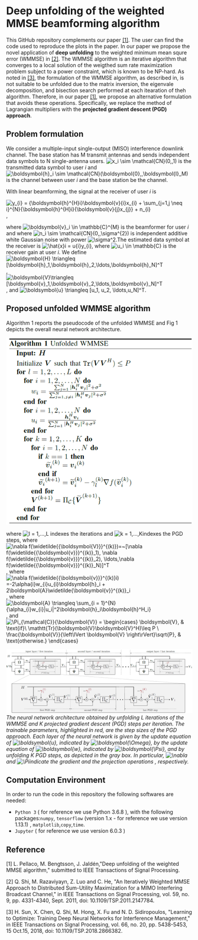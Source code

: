 # Deep unfolding of the weighted MMSE beamforming algorithm

This GitHub repository complements our paper [[1]](#ourpaper). The user can find the code used to reproduce the plots in the paper.
In our paper we propose the novel application of **deep unfolding** to the weighted minimum mean squre error (WMMSE) in [[2]](#WMMSE_Shi).
The WMMSE algorithm is an iterative algorithm that converges to a local solution of the weigthed sum rate maximization problem subject to a power constraint, which is known to be NP-hard. As noted in [[3]](#WMMSE_E2E), the formulation of the WMMSE algorithm, as described in, is not suitable to be unfolded due to the matrix inversion, the eigenvale decomposition, and bisection search performed at each itearation of theh algorithm. Therefore, in our paper [[1]](#ourpaper), we propose an alternative formulation that avoids these operations. Specifically, we replace the method of Lagrangian multipliers with the **projected gradient descent (PGD) approach**. 

## Problem formulation
We consider a multiple-input single-output (MISO) interference downlink channel. The base station has M transmit antennas and sends independent data symbols to N single-antenna users. ![x_i \sim \mathcal{CN}(0,\,1)](https://render.githubusercontent.com/render/math?math=x_i%20%5Csim%20%5Cmathcal%7BCN%7D(0%2C%5C%2C1)) is the transmitted data symbol to user *i* and ![\boldsymbol{h}_i \sim \mathcal{CN}(\boldsymbol{0},\,\boldsymbol{I}_M)](https://render.githubusercontent.com/render/math?math=%5Cboldsymbol%7Bh%7D_i%20%5Csim%20%5Cmathcal%7BCN%7D(%5Cboldsymbol%7B0%7D%2C%5C%2C%5Cboldsymbol%7BI%7D_M)) is the channel between user *i* and the base station be the channel.

With linear beamforming, the signal at the receiver of user *i* is 

![y_{i} = {\boldsymbol{h}^{H}_i}\boldsymbol{v}_{i}x_{i} + \sum_{j=1,j \neq i}^{N}{\boldsymbol{h}^{H}_i}{\boldsymbol{v}_{j}x_{j}} + n_{i}](https://render.githubusercontent.com/render/math?math=y_%7Bi%7D%20%3D%20%7B%5Cboldsymbol%7Bh%7D%5E%7BH%7D_i%7D%5Cboldsymbol%7Bv%7D_%7Bi%7Dx_%7Bi%7D%20%2B%20%5Csum_%7Bj%3D1%2Cj%20%5Cneq%20i%7D%5E%7BN%7D%7B%5Cboldsymbol%7Bh%7D%5E%7BH%7D_i%7D%7B%5Cboldsymbol%7Bv%7D_%7Bj%7Dx_%7Bj%7D%7D%20%2B%20n_%7Bi%7D),

where ![\boldsymbol{v}_i \in \mathbb{C}^{M}](https://render.githubusercontent.com/render/math?math=%5Cboldsymbol%7Bv%7D_i%20%5Cin%20%5Cmathbb%7BC%7D%5E%7BM%7D) is the beamformer for user *i* and where ![n_i \sim \mathcal{CN}(0,\,\sigma^{2})](https://render.githubusercontent.com/render/math?math=n_i%20%5Csim%20%5Cmathcal%7BCN%7D(0%2C%5C%2C%5Csigma%5E%7B2%7D)) is independent additive white Gaussian noise with power ![\sigma^2](https://render.githubusercontent.com/render/math?math=%5Csigma%5E2).The estimated data symbol at the receiver is ![\hat{x}_i = u_{i}y_{i}](https://render.githubusercontent.com/render/math?math=%5Chat%7Bx%7D_i%20%3D%20u_%7Bi%7Dy_%7Bi%7D), where ![u_i \in \mathbb{C}](https://render.githubusercontent.com/render/math?math=u_i%20%5Cin%20%5Cmathbb%7BC%7D) is the receiver gain at user *i*. 
We define ![\boldsymbol{H} \triangleq \[\boldsymbol{h}_1,\boldsymbol{h}_2,\ldots,\boldsymbol{h}_N\]^T](https://render.githubusercontent.com/render/math?math=%5Cboldsymbol%7BH%7D%20%5Ctriangleq%20%5B%5Cboldsymbol%7Bh%7D_1%2C%5Cboldsymbol%7Bh%7D_2%2C%5Cldots%2C%5Cboldsymbol%7Bh%7D_N%5D%5ET), ![\boldsymbol{V}\triangleq \[\boldsymbol{v}_1,\boldsymbol{v}_2,\ldots,\boldsymbol{v}_N\]^T](https://render.githubusercontent.com/render/math?math=%5Cboldsymbol%7BV%7D%5Ctriangleq%20%5B%5Cboldsymbol%7Bv%7D_1%2C%5Cboldsymbol%7Bv%7D_2%2C%5Cldots%2C%5Cboldsymbol%7Bv%7D_N%5D%5ET), and ![\boldsymbol{u}  \triangleq \[u_1, u_2, \ldots,u_N\]^T](https://render.githubusercontent.com/render/math?math=%5Cboldsymbol%7Bu%7D%20%20%5Ctriangleq%20%5Bu_1%2C%20u_2%2C%20%5Cldots%2Cu_N%5D%5ET).

## Proposed unfolded WMMSE algorithm
Algorithm 1 reports the pseudocode of the unfolded WMMSE and Fig 1 depicts the overall neural network architecture.

![](pseudocode.png)

where ![l = 1,...,L](https://render.githubusercontent.com/render/math?math=l%20%3D%201%2C...%2CL) indexes the iterations and ![k = 1,...,K](https://render.githubusercontent.com/render/math?math=k%20%3D%201%2C...%2CK)indexes the PGD steps, where ![\nabla f(\widetilde{{\boldsymbol{V}}}^{(k)})=~\[\nabla f(\widetilde{{\boldsymbol{v}}}^{(k)}_1), \nabla f(\widetilde{{\boldsymbol{v}}}^{(k)}_2), \ldots,\nabla f(\widetilde{{\boldsymbol{v}}}^{(k)}_N)\]^T ](https://render.githubusercontent.com/render/math?math=%5Cnabla%20f(%5Cwidetilde%7B%7B%5Cboldsymbol%7BV%7D%7D%7D%5E%7B(k)%7D)%3D~%5B%5Cnabla%20f(%5Cwidetilde%7B%7B%5Cboldsymbol%7Bv%7D%7D%7D%5E%7B(k)%7D_1)%2C%20%5Cnabla%20f(%5Cwidetilde%7B%7B%5Cboldsymbol%7Bv%7D%7D%7D%5E%7B(k)%7D_2)%2C%20%5Cldots%2C%5Cnabla%20f(%5Cwidetilde%7B%7B%5Cboldsymbol%7Bv%7D%7D%7D%5E%7B(k)%7D_N)%5D%5ET%20), where ![\nabla f(\widetilde{{\boldsymbol{v}}}^{(k)}_i) =-2\alpha_{i}w_{i}u_{i}\boldsymbol{h}_i + 2\boldsymbol{A}\widetilde{\boldsymbol{v}}^{(k)}_i](https://render.githubusercontent.com/render/math?math=%5Cnabla%20f(%5Cwidetilde%7B%7B%5Cboldsymbol%7Bv%7D%7D%7D%5E%7B(k)%7D_i)%20%3D-2%5Calpha_%7Bi%7Dw_%7Bi%7Du_%7Bi%7D%5Cboldsymbol%7Bh%7D_i%20%2B%202%5Cboldsymbol%7BA%7D%5Cwidetilde%7B%5Cboldsymbol%7Bv%7D%7D%5E%7B(k)%7D_i), where ![\boldsymbol{A} \triangleq \sum_{i = 1}^{N}{\alpha_{i}w_{i}|u_i|^2\boldsymbol{h}_i\boldsymbol{h}^H_i}](https://render.githubusercontent.com/render/math?math=%5Cboldsymbol%7BA%7D%20%5Ctriangleq%20%5Csum_%7Bi%20%3D%201%7D%5E%7BN%7D%7B%5Calpha_%7Bi%7Dw_%7Bi%7D%7Cu_i%7C%5E2%5Cboldsymbol%7Bh%7D_i%5Cboldsymbol%7Bh%7D%5EH_i%7D), and ![\Pi_{\mathcal{C}}\{\boldsymbol{V}\} =  \begin{cases}       \boldsymbol{V}, & \text{if}\ \mathtt{Tr}(\boldsymbol{V}\boldsymbol{V}^H)\leq P \\       \frac{\boldsymbol{V}}{\left\lVert \boldsymbol{V} \right\rVert}\sqrt{P}, & \text{otherwise.}     \end{cases} ](https://render.githubusercontent.com/render/math?math=%5CPi_%7B%5Cmathcal%7BC%7D%7D%5C%7B%5Cboldsymbol%7BV%7D%5C%7D%20%3D%20%20%5Cbegin%7Bcases%7D%20%20%20%20%20%20%20%5Cboldsymbol%7BV%7D%2C%20%26%20%5Ctext%7Bif%7D%5C%20%5Cmathtt%7BTr%7D(%5Cboldsymbol%7BV%7D%5Cboldsymbol%7BV%7D%5EH)%5Cleq%20P%20%5C%5C%20%20%20%20%20%20%20%5Cfrac%7B%5Cboldsymbol%7BV%7D%7D%7B%5Cleft%5ClVert%20%5Cboldsymbol%7BV%7D%20%5Cright%5CrVert%7D%5Csqrt%7BP%7D%2C%20%26%20%5Ctext%7Botherwise.%7D%20%20%20%20%20%5Cend%7Bcases%7D%20)

![](unfolded_network.png)
*The neural network architecture obtained by unfolding L iterations of the WMMSE and K projected gradient descent (PGD) steps per iteration. The trainable parameters, highlighted in red, are the step sizes of the PGD approach. Each layer of the neural network is given by the update equation of ![\boldsymbol{u}](https://render.githubusercontent.com/render/math?math=%5Cboldsymbol%7Bu%7D), indicated by ![\boldsymbol{\Omega}](https://render.githubusercontent.com/render/math?math=%5Cboldsymbol%7B%5COmega%7D), by the update equation of ![\boldsymbol{w}](https://render.githubusercontent.com/render/math?math=%5Cboldsymbol%7Bw%7D), indicated by ![\boldsymbol{\Psi}](https://render.githubusercontent.com/render/math?math=%5Cboldsymbol%7B%5CPsi%7D), and by unfolding K PGD steps, as depicted in the gray box. In particular, ![\nabla](https://render.githubusercontent.com/render/math?math=%5Cnabla) and ![\Pi](https://render.githubusercontent.com/render/math?math=%5CPi)indicate the gradient and the projection operations , respectively.*


## Computation Environment
In order to run the code in this repository the following softwares are needed:
* `Python 3` ( for reference we use Python 3.6.8 ), with the following packages:`numpy`, `tensorflow` (version 1.x - for reference we use version 1.13.1) , `matplotlib`,`copy`,`time`.
* `Jupyter` ( for reference we use version 6.0.3 )


## Reference

<a id='ourpaper'></a> [1] L. Pellaco, M. Bengtsson, J. Jaldén,"Deep unfolding of the weighted MMSE algorithm," submitted to IEEE Transactions of Signal Processing.

<a id='WMMSE_Shi'></a> [2] Q. Shi, M. Razaviyayn, Z. Luo and C. He, "An Iteratively Weighted MMSE Approach to Distributed Sum-Utility Maximization for a MIMO Interfering Broadcast Channel," in IEEE Transactions on Signal Processing, vol. 59, no. 9, pp. 4331-4340, Sept. 2011, doi: 10.1109/TSP.2011.2147784.

<a id='WMMSE_E2E'></a> [3] H. Sun, X. Chen, Q. Shi, M. Hong, X. Fu and N. D. Sidiropoulos, "Learning to Optimize: Training Deep Neural Networks for Interference Management," in IEEE Transactions on Signal Processing, vol. 66, no. 20, pp. 5438-5453, 15 Oct.15, 2018, doi: 10.1109/TSP.2018.2866382.


